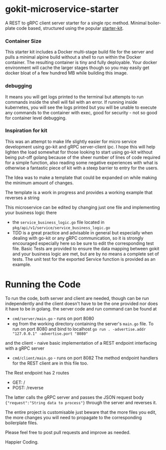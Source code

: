 # gokit-microservice-starter
A REST to gRPC client server starter for a single rpc method. Minimal boiler-plate code based, structured using the popular [starter-kit](https://github.com/golang-standards/project-layout).
### Container Size
This starter kit includes a Docker multi-stage build file for the server and pulls a minimal alpine build without a shell to run within the Docker container. The resulting container is tiny and fully deployable. Your docker environment will cache the larger stages though so you may easily get docker bloat of a few hundred MB while building this image.
### debugging
It means you will get logs printed to the terminal but attempts to run commands inside the shell will fail with an error. If running inside kubernetes, 
you will see the logs printed but you will be unable to execute any commands to the container with exec, good for security - not so good for container level debugging.

### Inspiration for kit
This was an attempt to make life slightly easier for micro service development using go-kit and gRPC server-client ipc.
I hope this will help lighten the load somewhat for those looking to start using go-kit without being put-off golang because of the sheer number of lines of code required for a simple function, also reading some negative experiences with what is otherwise a fantastic piece of kit with a steep barrier to entry for the users.

The Idea was to make a template that could be expanded on while making the minimum amount of changes.

The template is a work in progress and provides a working example that reverses a string

This microservice can be edited by changing just one file and implementing your business logic there
  - the ```service_business_logic.go``` file
          located in ```pkg/api/v1/service/service_business_logic.go```
  - TDD is a great practice and advisable in general but especially when dealing with go-kit or any gRPC communication, so it is strongly encouraged especially here so be sure to edit the corresponding test file. Basic Tests are provided to ensure the data mapping between gokit and your business logic are met, but are by no means a complete set of tests. The unit test for the exported Service function is provided as an example.

# Running the Code
To run the code, both server and client are needed, though can be run independently and the client doesn't have to be the one provided nor does it have to be in golang.
the server code and run command can be found at 
  - ```cmd/server/main.go``` - runs on port 8080
  - eg from the working directory containing the server's `main.go` file. To run on port 8080 and bind to localhost ```go run . -advertise.addr "127.0.0.1" -advertise.port "8080"```

and the client - naive basic implementation of a REST endpoint interfacing with a gRPC server
  - ```cmd/client/main.go``` - runs on port 8082
The method endpoint handlers for the REST client are in this file too.

The Rest endpoint has 2 routes
  - GET: /
  - POST: /reverse 
  
The latter calls the gRPC server and passes the JSON request body ```{"request":"String data to process"}``` through the server and reverses it.

  The entire project is customisable just beware that the more files you edit, the more changes you will need to propagate to the corresponding boilerplate files.
  
  Please feel free to post pull requests and improve as needed.
  
  Happier Coding.
